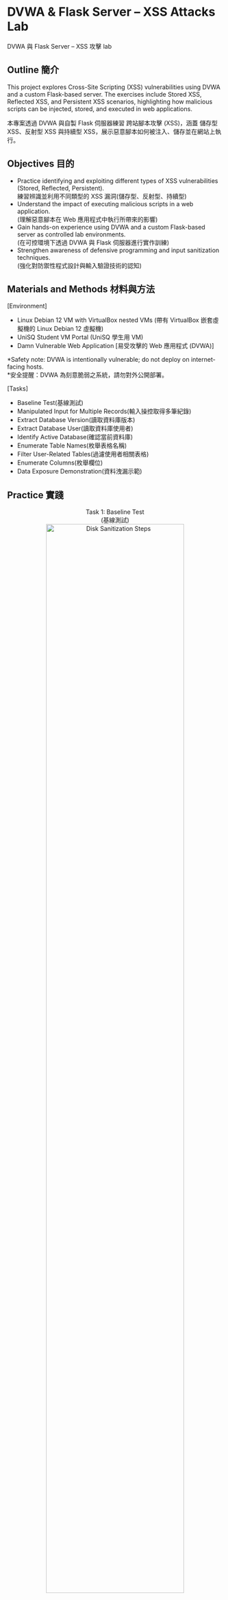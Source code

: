 # DVWA & Flask Server – XSS Attacks Lab

DVWA 與 Flask Server – XSS 攻擊 lab

<h2>Outline 簡介</h2>

This project explores Cross-Site Scripting (XSS) vulnerabilities using DVWA and a custom Flask-based server. The exercises include Stored XSS, Reflected XSS, and Persistent XSS scenarios, highlighting how malicious scripts can be injected, stored, and executed in web applications.

本專案透過 DVWA 與自製 Flask 伺服器練習 跨站腳本攻擊 (XSS)，涵蓋 儲存型 XSS、反射型 XSS 與持續型 XSS，展示惡意腳本如何被注入、儲存並在網站上執行。

<h2>Objectives 目的</h2>

* Practice identifying and exploiting different types of XSS vulnerabilities (Stored, Reflected, Persistent).<br/>
  練習辨識並利用不同類型的 XSS 漏洞(儲存型、反射型、持續型)</b>
* Understand the impact of executing malicious scripts in a web application.<br/>
  (理解惡意腳本在 Web 應用程式中執行所帶來的影響)</b> 
* Gain hands-on experience using DVWA and a custom Flask-based server as controlled lab environments.<br/>
  (在可控環境下透過 DVWA 與 Flask 伺服器進行實作訓練)</b> 
* Strengthen awareness of defensive programming and input sanitization techniques.<br/>
  (強化對防禦性程式設計與輸入驗證技術的認知)</b>


<h2>Materials and Methods 材料與方法</h2>

[Environment]
* Linux Debian 12 VM with VirtualBox nested VMs (帶有 VirtualBox 嵌套虛擬機的 Linux Debian 12 虛擬機)</b> 
* UniSQ Student VM Portal (UniSQ 學生用 VM)</b>
* Damn Vulnerable Web Application [易受攻擊的 Web 應用程式 (DVWA)]</b>

*Safety note: DVWA is intentionally vulnerable; do not deploy on internet-facing hosts.
<br/>*安全提醒：DVWA 為刻意脆弱之系統，請勿對外公開部署。

[Tasks]
* Baseline Test(基線測試)</b>
* Manipulated Input for Multiple Records(輸入操控取得多筆紀錄)</b>
* Extract Database Version(讀取資料庫版本)</b>
* Extract Database User(讀取資料庫使用者)</b>
* Identify Active Database(確認當前資料庫)</b>
* Enumerate Table Names(枚舉表格名稱)</b>
* Filter User-Related Tables(過濾使用者相關表格)</b>
* Enumerate Columns(枚舉欄位)</b>
* Data Exposure Demonstration(資料洩漏示範)</b>


<h2>Practice 實踐</h2>

<p align="center">
Task 1: Baseline Test<br/>(基線測試) <br/>
<img src="https://i.imgur.com/InVX6Db.jpeg" height="80%" width="80%" alt="Disk Sanitization Steps"/>
<br />
* Confirms that input directly affects the backend query.(確認輸入內容會直接參與後端查詢)</b>
<br/>
<br />
Task 2: Manipulated Input for Multiple Records<br/>(輸入操控取得多筆紀錄) <br/>
<img src="https://i.imgur.com/mEu8Dnf.jpeg" height="80%" width="80%" alt="Disk Sanitization Steps"/>
<br />
* Indicates lack of input validation. (顯示後端查詢缺乏輸入驗證)</b>
<br/>
<br />
Task 3: Extract Database Version<br/>(讀取資料庫版本) <br/>
<img src="https://i.imgur.com/DlyOOx7.jpeg" height="80%" width="80%" alt="Disk Sanitization Steps"/>
<br />
* Proves that system-level information can be exposed. (證實能以 UNION 技術讀取系統層級資訊)</b>
<br/>
<br />
Task 4: Extract Database User<br/>(讀取資料庫使用者) <br/>
<img src="https://i.imgur.com/q5iRFJz.jpeg" height="80%" width="80%" alt="Disk Sanitization Steps"/>
<br />
* Reveals which account the application uses for DB access. (揭露應用程式連線所使用的 DB 帳號)</b>
<br/>
<br />
Task 5: Identify Active Database<br/>(確認當前資料庫) <br/>
<img src="https://i.imgur.com/dZJcibk.jpeg" height="80%" width="80%" alt="Disk Sanitization Steps"/>
<br />
* Helps in structuring further enumeration. (協助後續資料庫結構探索)</b>
<br/> 
<br />
Task 6: Enumerate Table Names<br/>(枚舉表格名稱) <br/>
<img src="https://i.imgur.com/vlCWr5J.jpeg" height="80%" width="80%" alt="Disk Sanitization Steps"/>
<br />
* Confirms metadata exposure. (證實中繼資料可被揭露)</b>
<br/>
<br />
Task 7: Filter User-Related Tables<br/>(過濾使用者相關表格) <br/>
<img src="https://i.imgur.com/KwvK4HX.jpeg" height="80%" width="80%" alt="Disk Sanitization Steps"/>
<br />
* Pattern search identifies sensitive structures. (透過模式比對鎖定敏感表格)</b>
<br/>
<br />
Task 8: Enumerate Columns<br/>(枚舉欄位) <br/>
<img src="https://i.imgur.com/rTwtHs4.jpeg" height="80%" width="80%" alt="Disk Sanitization Steps"/>
<br />
* Reveals schema design of target table. (揭露目標表格的欄位設計)</b>
<br/>
<br />
Task 9: Data Exposure Demonstration<br/>(資料洩漏示範) <br/>
<img src="https://i.imgur.com/XdTuhdB.jpeg" height="80%" width="80%" alt="Disk Sanitization Steps"/>
<br />
* Confirms real-world risk of SQL Injection. (證實 SQLi 對敏感資料的實際危害)</b>
<br/>


<h2>Results 成果展示</h2>

Successfully demonstrated how SQL Injection can escalate from retrieving a single record to exposing complete database structures and sensitive user information in DVWA under Low Security settings. The project highlights both the technical risks of insecure coding practices and the importance of systematic defense measures such as input validation and parameterized queries.

本專題成功展示了 SQL 注入在 DVWA 低安全等級下，如何從單筆查詢逐步升級到完整資料庫結構與敏感使用者資料的洩漏。此實作凸顯了不安全編碼的技術風險，以及輸入驗證與參數化查詢等系統性防禦措施的重要性。


<h2>Reference 參考</h2>

[UniSQ] [CSC8520 - Securing Networks](https://handbook-guide.unisq.edu.au/course/2025/CSC8520)
